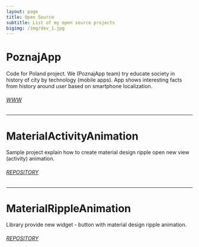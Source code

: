 ```yaml
---
layout: page
title: Open Source 
subtitle: List of my open source projects
bigimg: /img/dev_1.jpg
---
```



# PoznajApp

Code for Poland project. We (PoznajApp team) try educate society in history of city by technology (mobile apps). App shows interesting facts from history around user based on smartphone localization.

###### [WWW](https://kodujdlapolski.pl/projects/poznaj-wroclaw/)

---
# MaterialActivityAnimation

Sample project explain how to create material design ripple open new view (activity) animation.

###### [REPOSITORY](https://github.com/rafalgawlik/MaterialActivityAnimations)

---
# MaterialRippleAnimation

Library provide new widget - button with material design ripple animation.

###### [REPOSITORY](https://github.com/rafalgawlik/MaterialRippleAnimation)
